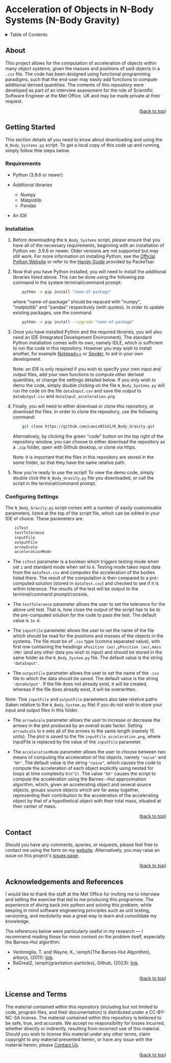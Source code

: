 # Acceleration of Objects in N-Body Systems (N-Body Gravity)

<a id="readme-top"></a>

<details>
  <summary>Table of Contents</summary>
  <ol>
  <li> <a href="#about">About</a></li>
  <li> <a href="#getting-started">Getting Started</a>
    <ul>
      <li> <a href="#requirements">Requirements</a></li>
      <li> <a href="#installation">Installation</a></li>
      <li> <a href="#configuring-settings">Configuring Settings</a></li>
    </ul>  </li>
  <li> <a href="#contact">Contact</a></li>
  <li> <a href="#acknowledgements-and-references">Acknowledgements and References</a></li>
  </ol>
</details>

## About

This project allows for the computation of acceleration of objects within many object systems, given the masses and positions of said objects in a `.csv` file. The code has been designed using functional programming paradigms, such that the end-user may easily add functions to compute additional derived quantities. The contents of this repository were developed as part of an interview assessment for the role of Scientific Software Engineer at the Met Office, UK and may be made private at their request.

<p align="right">(<a href="#readme-top">back to top</a>)</p>

## Getting Started

This section details all you need to know about downloading and using the `N_Body_Systems.py` script. To get a local copy of this code up and running, simply follow thte steps below.

### Requirements

- Python (3.9.6 or newer)

- Additional libraries
  - Numpy
  - Matplotlib
  - Pandas
 
- An IDE 

### Installation

1. Before downloading the `N_Body_Systems` script, please ensure that you have all of the necessary requirements, beginning with an installation of Python ver. 3.9.6 or newer. Older versions are not supported but may still work. For more information on installing Python, see the <a href="https://www.python.org/downloads/">Official Python Website</a> or refer to the <a href="https://github.com/PackeTsar/Install-Python/blob/master/README.md">Handy Guide</a> provided by PackeTsar. 

2. Now that you have Python installed, you will need to install the additional libraries listed above. This can be done using the following pip command in the system terminal/command prompt:

    ```sh
        python -m pip install "name-of-package"
    ```
    where "name-of-package" should be repaced with "numpy", "matplotlib" and "pandas" respectively (with quotes). In order to update existing packages, use the command
    
    ```sh
        python -m pip install --upgrade "name-of-package"
    ```

3. Once you have installed Python and the required libraries, you will also need an IDE (Integrated Development Environment). The standard Python installation comes with its own, namely IDLE, which is sufficient to run the code in this repository. However you may wish to install another, for example <a href="https://notepad-plus-plus.org/">Notepad++</a> or <a href="https://www.spyder-ide.org/">Spyder</a>, to aid in your own development.
   
    Note: an IDE is only required if you wish to specify your own input and output files, add your own functions to compute other derived quantities, or change the settings detailed below. If you only wish to demo the code, simply double clicking on the file `N_Body_Systems.py` will run the code on the file `dataInput.csv` and save the output to `dataOutput.csv` and `dataInput_acceleration.png`.

4. Finally, you will need to either download or clone this repository, or download the files. In order to clone the repository, use the following command:
    ```sh
        git clone https://github.com/LewisN3142/N_Body_Gravity.git
    ```
    Alternatively, by clicking the green "code" button on the top right of the repository window, you can choose to either download the repository as a `.zip` folder, open with Github desktop, or clone via https.
   
    Note: it is important that the files in this repository are stored in the *same* folder, so that they have the same relative path.

5. Now you're ready to use the script! To view the demo code, simply double click the `N_Body_Gravity.py` file you downloaded, or call the script in the terminal/command prompt. 


### Configuring Settings

The `N_Body_Gravity.py` script comes with a number of easily customisable parameters, listed at the top of the script file, which can be edited in your IDE of choice. These parameters are:

``` sh
    isTest
    testTolerance
    inputFile
    outputFile
    arrowScale
    accelerationMode
```

 - The `isTest` parameter is a boolean which triggers testing mode when set `1` and standard mode when set to `0`. Testing mode takes input data from the `dataTest.csv` and computes the acceleration of the bodies listed there. The result of the computation is then compared to a pre-computed solution (stored in `dataTest.csv`) and checked to see if it is within tolerance. The results of the test will be output to the terminal/command prompt/console.

 - The `testTolerance` parameter allows the user to set the tolerance for the above unit test. That is, how close the output of the script has to be to the pre-computed solution for the code to pass the test. The default value is `1e-8`.

 - The `inputFile` parameter allows the user to set the name of the file which should be read for the positions and masses of the objects in the systems. The file must be of `.csv` type (comma separated value), with first row containing the headings `xPosition (au),yPosition (au),mass (M0)` (and any other data you wish to input) and should be stored in the same folder as the `N_Body_System.py` file. The default value is the string `'dataInput'`.

 - The `outputFile` parameter allows the user to set the name of the `.csv` file to which the data should be saved. The default value is the string `'dataOutput'`. If the file does not already exist, it will be created, whereas if the file does already exist, it will be overwritten.

Note: Thie `inputFile` and `outputFile` parameters also take relative paths (taken relative to the `N_Body_System.py` file) if you do not wish to store your input and output files in this folder.

 - The `arrowScale` parameter allows the user to increase or decrease the arrows in the plot produced by an overall scale factor. Setting `arrowScale` to `0` sets all of the arrows to the same length (namely 15 units). The plot is saved to the file `inputFile_acceleration.png`, where inputFile is replaced by the value of the `inputFile` parameter.

 - The `accelerationMode` parameter allows the user to choose between two means of computing the acceleration of the objects, namely `"naive"` and `"bh"`. The default value is the string `"naive"`, which causes the code to compute the acceleration of each object explicitly using nested for loops at time complexity `O(n^2)`. The value `"bh"` causes the script to compute the acceleration using the Barnes--Hut approximation algorithm, which, given an accelerating object and several source objects, groups source objects which are far away together, representing their contribution to the acceleration of the accelerating object by that of a hypothetical object with their total mass, situated at their center of mass.


<p align="right">(<a href="#readme-top">back to top</a>)</p>

## Contact

Should you have any comments, queries, or requests, please feel free to contact me using the form on my <a href="https://lewisn3142.github.io/contact_page/contact.html">website</a>.
Alternatively, you may raise an issue on this project's <a href="https://github.com/LewisN3142/N-Body-Gravity/issues">issues page</a>.

<p align="right">(<a href="#readme-top">back to top</a>)</p>

## Acknowledgements and References

I would like to thank the staff at the Met Office for inviting me to interview and setting the exercise that led to me producing this programme. The experience of diving back into python and solving this problem, while keeping in mind software engineering principles such as unit testing, versioning, and modularity was a great way to learn and consolidate my knowledge.

The references below were particularly useful in my research &mdash; I recommend reading these for more context on the problem itself, especially the Barnes&ndash;Hut algorithm:

- Ventimiglia, T. and Wayne, K., \emph{The Barnes-Hut Algorithm}, arborjs, (2011): <a href="https://arborjs.org/docs/barnes-hut">link</a>.
- BaGreal2, \emph{gravitation-particles}, Github, (2023): <a href="https://github.com/BaGreal2/gravitation-particles">link</a>.
-

<p align="right">(<a href="#readme-top">back to top</a>)</p>

## License and Terms

The material contained within this repository (including but not limited to code, program files, and their documentation) is distributed under a CC-BY-NC-SA license. The material contained within this repository is believed to be safe, true, and accurate. We accept no responsibility for losses incurred, whether directly or indirectly, resulting from incorrect use of this material. Should you wish to license this material under any other terms, claim copyright to any material presented herein, or have any issue with the material herein, please [Contact Us](https://lewisn3142.github.io/contact_page/contact.html).

<p align="right">(<a href="#readme-top">back to top</a>)</p>
